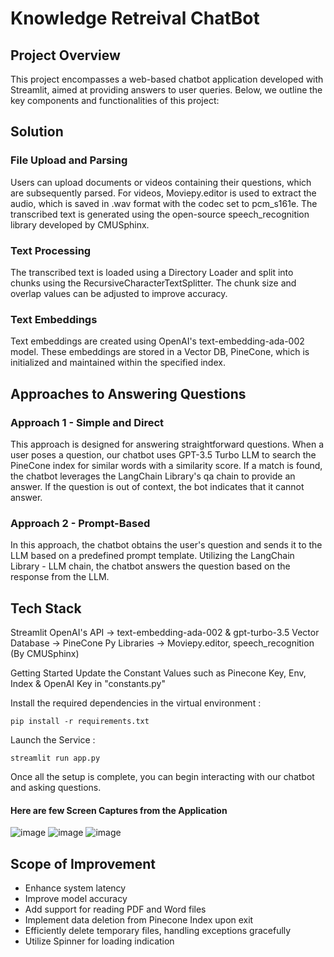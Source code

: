 # Knowledge Retreival ChatBot

## Project Overview
This project encompasses a web-based chatbot application developed with Streamlit, aimed at providing answers to user queries. Below, we outline the key components and functionalities of this project:

## Solution

### File Upload and Parsing
Users can upload documents or videos containing their questions, which are subsequently parsed.
For videos, Moviepy.editor is used to extract the audio, which is saved in .wav format with the codec set to pcm_s161e.
The transcribed text is generated using the open-source speech_recognition library developed by CMUSphinx.

### Text Processing
The transcribed text is loaded using a Directory Loader and split into chunks using the RecursiveCharacterTextSplitter.
The chunk size and overlap values can be adjusted to improve accuracy.

### Text Embeddings
Text embeddings are created using OpenAI's text-embedding-ada-002 model.
These embeddings are stored in a Vector DB, PineCone, which is initialized and maintained within the specified index.

## Approaches to Answering Questions

### Approach 1 - Simple and Direct
This approach is designed for answering straightforward questions.
When a user poses a question, our chatbot uses GPT-3.5 Turbo LLM to search the PineCone index for similar words with a similarity score.
If a match is found, the chatbot leverages the LangChain Library's qa chain to provide an answer. If the question is out of context, the bot indicates that it cannot answer.

### Approach 2 - Prompt-Based
In this approach, the chatbot obtains the user's question and sends it to the LLM based on a predefined prompt template.
Utilizing the LangChain Library - LLM chain, the chatbot answers the question based on the response from the LLM.

## Tech Stack

Streamlit
OpenAI's API ->  text-embedding-ada-002 & gpt-turbo-3.5
Vector Database -> PineCone
Py Libraries -> Moviepy.editor, speech_recognition (By CMUSphinx)


Getting Started
Update the Constant Values such as Pinecone Key, Env, Index & OpenAI Key in "constants.py"

Install the required dependencies in the virtual environment :
```
pip install -r requirements.txt
```

Launch the Service :
```
streamlit run app.py
```

Once all the setup is complete, you can begin interacting with our chatbot and asking questions.

#### Here are few Screen Captures from the Application

![image](https://github.com/adithyang64/GenAI-KnowledgeRetreivalChatBot/assets/67658457/bd1452d9-3e83-42c3-a49b-8edbab640fe7)
![image](https://github.com/adithyang64/GenAI-KnowledgeRetreivalChatBot/assets/67658457/cf014b3b-4ca6-4617-9e8b-3590597f83d8)
![image](https://github.com/adithyang64/GenAI-KnowledgeRetreivalChatBot/assets/67658457/35222d90-903a-4512-b970-2286b8b5603e)


## Scope of Improvement

- Enhance system latency
- Improve model accuracy
- Add support for reading PDF and Word files
- Implement data deletion from Pinecone Index upon exit
- Efficiently delete temporary files, handling exceptions gracefully
- Utilize Spinner for loading indication
